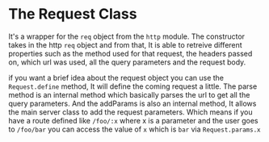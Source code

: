 # The Request Class

It's a wrapper for the `req` object from the `http` module. The constructor takes in the http `req` object and from that, It is able to
retreive different properties such as the method used for that request, the headers passed on, which url was used, all the query parameters and the request body.

if you want a brief idea about the request object you can use the `Request.define` method, It will define the coming request a little. 
The parse method is an internal method which basically parses the url to get all the query parameters. And the addParams is also an internal method, It allows the main server class to add the request parameters.
Which means if you have a route defined like `/foo/:x` where x is a parameter and the user goes to `/foo/bar` you can access the value 
of `x` which is `bar` via `Request.params.x`
